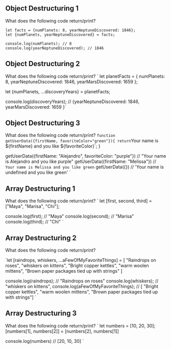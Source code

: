 ## Object Destructuring 1
What does the following code return/print?
```
let facts = {numPlanets: 8, yearNeptuneDiscovered: 1846};
let {numPlanets, yearNeptuneDiscovered} = facts;

console.log(numPlanets); // 8
console.log(yearNeptuneDiscovered); // 1846
```




## Object Destructuring 2
What does the following code return/print?
`
let planetFacts = {
  numPlanets: 8,
  yearNeptuneDiscovered: 1846,
  yearMarsDiscovered: 1659
};

let {numPlanets, ...discoveryYears} = planetFacts;

console.log(discoveryYears); // {yearNeptuneDiscovered: 1846, yearMarsDiscovered: 1659
}`




## Object Destructuring 3
What does the following code return/print?
`
function getUserData({firstName, favoriteColor="green"}){
  return `Your name is ${firstName} and you like ${favoriteColor}`;
}

getUserData({firstName: "Alejandro", favoriteColor: "purple"}) // "Your name is Alejandro and you like purple"
getUserData({firstName: "Melissa"}) // `Your name is Melissa and you like green`
getUserData({}) // 'Your name is undefined and you like green'
`



## Array Destructuring 1
What does the following code return/print?
`
let [first, second, third] = ["Maya", "Marisa", "Chi"];

console.log(first); // "Maya"
console.log(second); // "Marisa"
console.log(third); // "Chi"
`


## Array Destructuring 2
What does the following code return/print?

`let [raindrops, whiskers, ...aFewOfMyFavoriteThings] = [
  "Raindrops on roses",
  "whiskers on kittens",
  "Bright copper kettles",
  "warm woolen mittens",
  "Brown paper packages tied up with strings"
]

console.log(raindrops); // "Raindrops on roses"
console.log(whiskers); // "whiskers on kittens",
console.log(aFewOfMyFavoriteThings); // [ "Bright copper kettles", "warm woolen mittens", "Brown paper packages tied up with strings"]
`

## Array Destructuring 3
What does the following code return/print?
`
let numbers = [10, 20, 30];
[numbers[1], numbers[2]] = [numbers[2], numbers[1]]

console.log(numbers) // [20, 10, 30]
`
